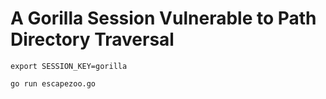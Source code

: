 # A Gorilla Session Vulnerable to Path Directory Traversal

``export SESSION_KEY=gorilla
``

``go run escapezoo.go
``


